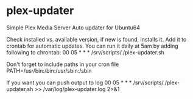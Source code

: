 # plex-updater
Simple Plex Media Server Auto updater for Ubuntu64

Check installed vs. available version, if new is found, installs it.
Add it to crontab for automatic updates. You can run it daily at 5am by adding following to chrontab:
00 05 * * * /srv/scripts/./plex-updater.sh

Don't forget to include paths in your cron file
PATH=/usr/bin:/bin:/usr/sbin:/sbin

If you want you can push output to log
00 05 * * * /srv/scripts/./plex-updater.sh >> /var/log/plex-updater.log 2>&1
